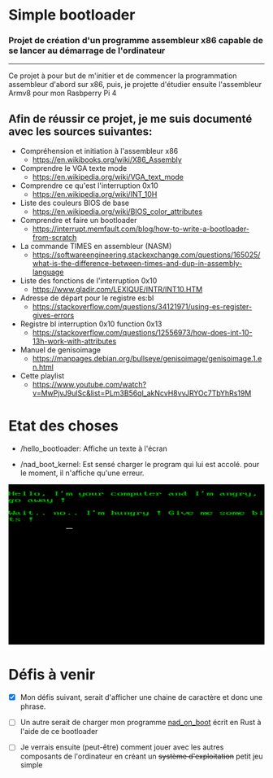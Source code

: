 # Simple bootloader

### Projet de création d'un programme assembleur x86 capable de se lancer au démarrage de l'ordinateur

---------------

Ce projet à pour but de m'initier et de commencer la programmation assembleur d'abord sur x86, puis, je projette d'étudier ensuite l'assembleur Armv8 pour mon Rasbperry Pi 4

## Afin de réussir ce projet, je me suis documenté avec les sources suivantes:

- Compréhension et initiation à l'assembleur x86 
    - https://en.wikibooks.org/wiki/X86_Assembly
- Comprendre le VGA texte mode
    - https://en.wikipedia.org/wiki/VGA_text_mode
- Comprendre ce qu'est l'interruption 0x10
    - https://en.wikipedia.org/wiki/INT_10H
- Liste des couleurs BIOS de base
    - https://en.wikipedia.org/wiki/BIOS_color_attributes
- Comprendre et faire un bootloader 
    - https://interrupt.memfault.com/blog/how-to-write-a-bootloader-from-scratch
- La commande TIMES en assembleur (NASM) 
    - https://softwareengineering.stackexchange.com/questions/165025/what-is-the-difference-between-times-and-dup-in-assembly-language
- Liste des fonctions de l'interruption 0x10
    - https://www.gladir.com/LEXIQUE/INTR/INT10.HTM
- Adresse de départ pour le registre es:bl 
    - https://stackoverflow.com/questions/34121971/using-es-register-gives-errors
- Registre bl interruption 0x10 function 0x13 
    - https://stackoverflow.com/questions/12556973/how-does-int-10-13h-work-with-attributes
- Manuel de genisoimage
    - https://manpages.debian.org/bullseye/genisoimage/genisoimage.1.en.html
- Cette playlist
    - https://www.youtube.com/watch?v=MwPjvJ9ulSc&list=PLm3B56ql_akNcvH8vvJRYOc7TbYhRs19M

# Etat des choses

- /hello_bootloader: Affiche un texte à l'écran

- /nad_boot_kernel: Est sensé charger le program qui lui est accolé. pour le moment, il n'affiche qu'une erreur.

![demo](./demo/demo.png)

# Défis à venir

- [x] Mon défis suivant, serait d'afficher une chaine de caractère et donc une phrase.

- [ ] Un autre serait de charger mon programme [nad_on_boot](https://github.com/nadnone/nad_on_boot) écrit en Rust à l'aide de ce bootloader

- [ ] Je verrais ensuite (peut-être) comment jouer avec les autres composants de l'ordinateur en créant un ~~système d'exploitation~~ petit jeu simple

